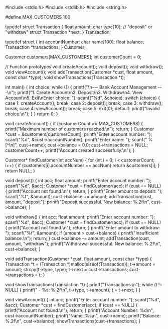 #include <stdio.h>
#include <stdlib.h>
#include <string.h>

#define MAX_CUSTOMERS 100

typedef struct Transaction {
    float amount;
    char type[10]; // "deposit" or "withdraw"
    struct Transaction *next;
} Transaction;

typedef struct {
    int accountNumber;
    char name[100];
    float balance;
    Transaction *transactions;
} Customer;

Customer customers[MAX_CUSTOMERS];
int customerCount = 0;

// Function prototypes
void createAccount();
void deposit();
void withdraw();
void viewAccount();
void addTransaction(Customer *cust, float amount, const char *type);
void showTransactions(Transaction *t);

int main() {
    int choice;
    while (1) {
        printf("\n--- Bank Account Management ---\n");
        printf("1. Create Account\n2. Deposit\n3. Withdraw\n4. View Account\n5. Exit\nEnter choice: ");
        scanf("%d", &choice);
        switch (choice) {
            case 1: createAccount(); break;
            case 2: deposit(); break;
            case 3: withdraw(); break;
            case 4: viewAccount(); break;
            case 5: exit(0);
            default: printf("Invalid choice.\n");
        }
    }
    return 0;
}

void createAccount() {
    if (customerCount >= MAX_CUSTOMERS) {
        printf("Maximum number of customers reached.\n");
        return;
    }
    Customer *cust = &customers[customerCount];
    printf("Enter account number: ");
    scanf("%d", &cust->accountNumber);
    printf("Enter name: ");
    scanf(" %[^\n]", cust->name);
    cust->balance = 0.0;
    cust->transactions = NULL;
    customerCount++;
    printf("Account created successfully.\n");
}

Customer* findCustomer(int accNum) {
    for (int i = 0; i < customerCount; i++) {
        if (customers[i].accountNumber == accNum)
            return &customers[i];
    }
    return NULL;
}

void deposit() {
    int acc;
    float amount;
    printf("Enter account number: ");
    scanf("%d", &acc);
    Customer *cust = findCustomer(acc);
    if (cust == NULL) {
        printf("Account not found.\n");
        return;
    }
    printf("Enter amount to deposit: ");
    scanf("%f", &amount);
    cust->balance += amount;
    addTransaction(cust, amount, "deposit");
    printf("Deposit successful. New balance: %.2f\n", cust->balance);
}

void withdraw() {
    int acc;
    float amount;
    printf("Enter account number: ");
    scanf("%d", &acc);
    Customer *cust = findCustomer(acc);
    if (cust == NULL) {
        printf("Account not found.\n");
        return;
    }
    printf("Enter amount to withdraw: ");
    scanf("%f", &amount);
    if (amount > cust->balance) {
        printf("Insufficient balance.\n");
        return;
    }
    cust->balance -= amount;
    addTransaction(cust, amount, "withdraw");
    printf("Withdrawal successful. New balance: %.2f\n", cust->balance);
}

void addTransaction(Customer *cust, float amount, const char *type) {
    Transaction *t = (Transaction *)malloc(sizeof(Transaction));
    t->amount = amount;
    strcpy(t->type, type);
    t->next = cust->transactions;
    cust->transactions = t;
}

void showTransactions(Transaction *t) {
    printf("Transactions:\n");
    while (t != NULL) {
        printf(" - %s: %.2f\n", t->type, t->amount);
        t = t->next;
    }
}

void viewAccount() {
    int acc;
    printf("Enter account number: ");
    scanf("%d", &acc);
    Customer *cust = findCustomer(acc);
    if (cust == NULL) {
        printf("Account not found.\n");
        return;
    }
    printf("Account Number: %d\n", cust->accountNumber);
    printf("Name: %s\n", cust->name);
    printf("Balance: %.2f\n", cust->balance);
    showTransactions(cust->transactions);
}
